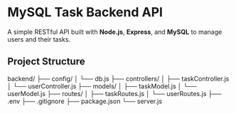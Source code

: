 # MySQL Task Backend API

A simple RESTful API built with **Node.js**, **Express**, and **MySQL** to manage users and their tasks.

## Project Structure

backend/
├── config/
│ └── db.js
├── controllers/
│ ├── taskController.js
│ └── userController.js
├── models/
│ ├── taskModel.js
│ └── userModel.js
├── routes/
│ ├── taskRoutes.js
│ └── userRoutes.js
├── .env
├── .gitignore
├── package.json
└── server.js
